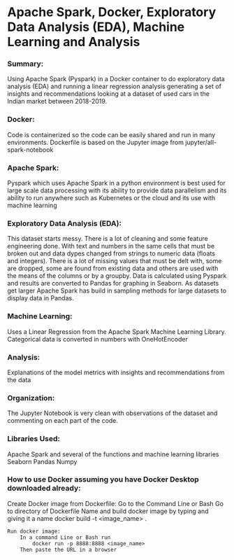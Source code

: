 # Apache Spark, Docker, Exploratory Data Analysis (EDA), Machine Learning and Analysis

### Summary:
Using Apache Spark (Pyspark) in a Docker container to do exploratory data analysis (EDA) and running a linear regression analysis generating a set of insights and recommendations looking at a dataset of used cars in the Indian market between 2018-2019.

### Docker:
Code is containerized so the code can be easily shared and run in many environments. Dockerfile is based on the Jupyter image from jupyter/all-spark-notebook

### Apache Spark:
Pyspark which uses Apache Spark in a python environment is best used for large scale data processing with its ability to provide data parallelism and its ability to run anywhere such as Kubernetes or the cloud and its use with machine learning

### Exploratory Data Analysis (EDA):
This dataset starts messy. There is a lot of cleaning and some feature engineering done. With text and numbers in the same cells that must be broken out and data dypes changed from strings to numeric data (floats and integers). There is a lot of missing values that must be delt with, some are dropped, some are found from existing data and others are used with the means of the columns or by a groupby. Data is calculated using Pyspark and results are converted to Pandas for graphing in Seaborn. As datasets get larger Apache Spark has build in sampling methods for large datasets to display data in Pandas.

### Machine Learning:
Uses a Linear Regression from the Apache Spark Machine Learning Library. Categorical data is converted in numbers with OneHotEncoder

### Analysis:
Explanations of the model metrics with insights and recommendations from the data

### Organization:
The Jupyter Notebook is very clean with observations of the dataset and commenting on each part of the code.

### Libraries Used:
Apache Spark and several of the functions and machine learning libraries
Seaborn
Pandas
Numpy

### How to use Docker assuming you have Docker Desktop downloaded already:
Create Docker image from Dockerfile:
	Go to the Command Line or Bash
	Go to directory of Dockerfile
	Name and build docker image by typing and giving it a name
		docker build -t <image_name> .

	Run docker image:
		In a command Line or Bash run
			docker run -p 8888:8888 <image_name>
		Then paste the URL in a browser
